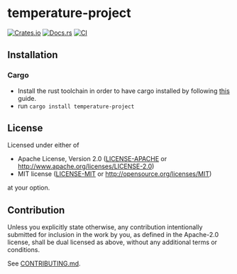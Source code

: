 # temperature-project

[![Crates.io](https://img.shields.io/crates/v/temperature-project.svg)](https://crates.io/crates/temperature-project)
[![Docs.rs](https://docs.rs/temperature-project/badge.svg)](https://docs.rs/temperature-project)
[![CI](https://github.com/tahavirdiwala/temperature-project/workflows/CI/badge.svg)](https://github.com/tahavirdiwala/temperature-project/actions)

## Installation

### Cargo

* Install the rust toolchain in order to have cargo installed by following
  [this](https://www.rust-lang.org/tools/install) guide.
* run `cargo install temperature-project`

## License

Licensed under either of

 * Apache License, Version 2.0
   ([LICENSE-APACHE](LICENSE-APACHE) or http://www.apache.org/licenses/LICENSE-2.0)
 * MIT license
   ([LICENSE-MIT](LICENSE-MIT) or http://opensource.org/licenses/MIT)

at your option.

## Contribution

Unless you explicitly state otherwise, any contribution intentionally submitted
for inclusion in the work by you, as defined in the Apache-2.0 license, shall be
dual licensed as above, without any additional terms or conditions.

See [CONTRIBUTING.md](CONTRIBUTING.md).
